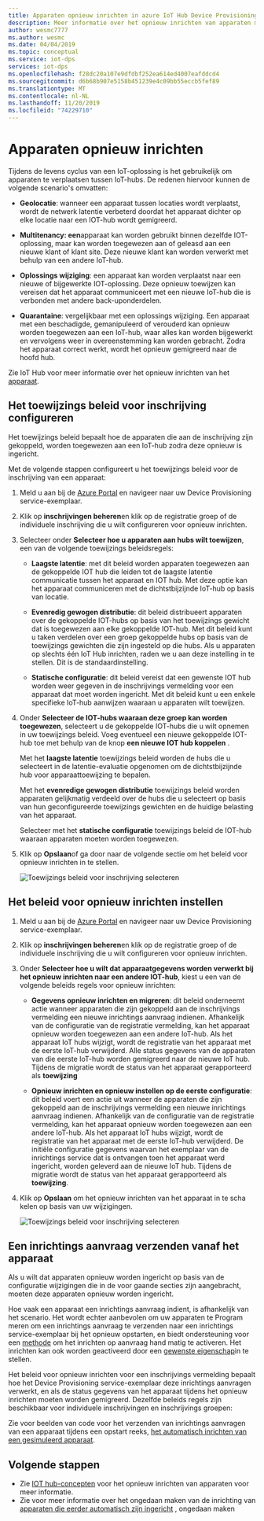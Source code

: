 ```yaml
---
title: Apparaten opnieuw inrichten in azure IoT Hub Device Provisioning Service
description: Meer informatie over het opnieuw inrichten van apparaten met het Device Provisioning service-exemplaar en waarom u dit mogelijk moet doen.
author: wesmc7777
ms.author: wesmc
ms.date: 04/04/2019
ms.topic: conceptual
ms.service: iot-dps
services: iot-dps
ms.openlocfilehash: f28dc20a107e9dfdbf252ea614ed4007eafddcd4
ms.sourcegitcommit: d6b68b907e5158b451239e4c09bb55eccb5fef89
ms.translationtype: MT
ms.contentlocale: nl-NL
ms.lasthandoff: 11/20/2019
ms.locfileid: "74229710"
---
```

# <a name="how-to-reprovision-devices"></a>Apparaten opnieuw inrichten

Tijdens de levens cyclus van een IoT-oplossing is het gebruikelijk om apparaten te verplaatsen tussen IoT-hubs. De redenen hiervoor kunnen de volgende scenario's omvatten:

* **Geolocatie**: wanneer een apparaat tussen locaties wordt verplaatst, wordt de netwerk latentie verbeterd doordat het apparaat dichter op elke locatie naar een IOT-hub wordt gemigreerd.

* **Multitenancy: een**apparaat kan worden gebruikt binnen dezelfde IOT-oplossing, maar kan worden toegewezen aan of geleasd aan een nieuwe klant of klant site. Deze nieuwe klant kan worden verwerkt met behulp van een andere IoT-hub.

* **Oplossings wijziging**: een apparaat kan worden verplaatst naar een nieuwe of bijgewerkte IOT-oplossing. Deze opnieuw toewijzen kan vereisen dat het apparaat communiceert met een nieuwe IoT-hub die is verbonden met andere back-uponderdelen. 

* **Quarantaine**: vergelijkbaar met een oplossings wijziging. Een apparaat met een beschadigde, gemanipuleerd of verouderd kan opnieuw worden toegewezen aan een IoT-hub, waar alles kan worden bijgewerkt en vervolgens weer in overeenstemming kan worden gebracht. Zodra het apparaat correct werkt, wordt het opnieuw gemigreerd naar de hoofd hub.

Zie IoT Hub voor meer informatie over het opnieuw inrichten van het [apparaat](concepts-device-reprovision.md).


## <a name="configure-the-enrollment-allocation-policy"></a>Het toewijzings beleid voor inschrijving configureren

Het toewijzings beleid bepaalt hoe de apparaten die aan de inschrijving zijn gekoppeld, worden toegewezen aan een IoT-hub zodra deze opnieuw is ingericht.

Met de volgende stappen configureert u het toewijzings beleid voor de inschrijving van een apparaat:

1. Meld u aan bij de [Azure Portal](https://portal.azure.com) en navigeer naar uw Device Provisioning service-exemplaar.

2. Klik op **inschrijvingen beheren**en klik op de registratie groep of de individuele inschrijving die u wilt configureren voor opnieuw inrichten. 

3. Selecteer onder **Selecteer hoe u apparaten aan hubs wilt toewijzen**, een van de volgende toewijzings beleidsregels:

    * **Laagste latentie**: met dit beleid worden apparaten toegewezen aan de gekoppelde IOT hub die leiden tot de laagste latentie communicatie tussen het apparaat en IOT hub. Met deze optie kan het apparaat communiceren met de dichtstbijzijnde IoT-hub op basis van locatie. 
    
    * **Evenredig gewogen distributie**: dit beleid distribueert apparaten over de gekoppelde IOT-hubs op basis van het toewijzings gewicht dat is toegewezen aan elke gekoppelde IOT-hub. Met dit beleid kunt u taken verdelen over een groep gekoppelde hubs op basis van de toewijzings gewichten die zijn ingesteld op die hubs. Als u apparaten op slechts één IoT Hub inrichten, raden we u aan deze instelling in te stellen. Dit is de standaardinstelling. 
    
    * **Statische configuratie**: dit beleid vereist dat een gewenste IOT hub worden weer gegeven in de inschrijvings vermelding voor een apparaat dat moet worden ingericht. Met dit beleid kunt u een enkele specifieke IoT-hub aanwijzen waaraan u apparaten wilt toewijzen.

4. Onder **Selecteer de IOT-hubs waaraan deze groep kan worden toegewezen**, selecteert u de gekoppelde IOT-hubs die u wilt opnemen in uw toewijzings beleid. Voeg eventueel een nieuwe gekoppelde IOT-hub toe met behulp van de knop **een nieuwe IOT hub koppelen** .

    Met het **laagste latentie** toewijzings beleid worden de hubs die u selecteert in de latentie-evaluatie opgenomen om de dichtstbijzijnde hub voor apparaattoewijzing te bepalen.

    Met het **evenredige gewogen distributie** toewijzings beleid worden apparaten gelijkmatig verdeeld over de hubs die u selecteert op basis van hun geconfigureerde toewijzings gewichten en de huidige belasting van het apparaat.

    Selecteer met het **statische configuratie** toewijzings beleid de IOT-hub waaraan apparaten moeten worden toegewezen.

4. Klik op **Opslaan**of ga door naar de volgende sectie om het beleid voor opnieuw inrichten in te stellen.

    ![Toewijzings beleid voor inschrijving selecteren](./media/how-to-reprovision/enrollment-allocation-policy.png)



## <a name="set-the-reprovisioning-policy"></a>Het beleid voor opnieuw inrichten instellen

1. Meld u aan bij de [Azure Portal](https://portal.azure.com) en navigeer naar uw Device Provisioning service-exemplaar.

2. Klik op **inschrijvingen beheren**en klik op de registratie groep of de individuele inschrijving die u wilt configureren voor opnieuw inrichten.

3. Onder **Selecteer hoe u wilt dat apparaatgegevens worden verwerkt bij het opnieuw inrichten naar een andere IOT-hub**, kiest u een van de volgende beleids regels voor opnieuw inrichten:

    * **Gegevens opnieuw inrichten en migreren**: dit beleid onderneemt actie wanneer apparaten die zijn gekoppeld aan de inschrijvings vermelding een nieuwe inrichtings aanvraag indienen. Afhankelijk van de configuratie van de registratie vermelding, kan het apparaat opnieuw worden toegewezen aan een andere IoT-hub. Als het apparaat IoT hubs wijzigt, wordt de registratie van het apparaat met de eerste IoT-hub verwijderd. Alle status gegevens van de apparaten van die eerste IoT-hub worden gemigreerd naar de nieuwe IoT hub. Tijdens de migratie wordt de status van het apparaat gerapporteerd als **toewijzing**

    * **Opnieuw inrichten en opnieuw instellen op de eerste configuratie**: dit beleid voert een actie uit wanneer de apparaten die zijn gekoppeld aan de inschrijvings vermelding een nieuwe inrichtings aanvraag indienen. Afhankelijk van de configuratie van de registratie vermelding, kan het apparaat opnieuw worden toegewezen aan een andere IoT-hub. Als het apparaat IoT hubs wijzigt, wordt de registratie van het apparaat met de eerste IoT-hub verwijderd. De initiële configuratie gegevens waarvan het exemplaar van de inrichtings service dat is ontvangen toen het apparaat werd ingericht, worden geleverd aan de nieuwe IoT hub. Tijdens de migratie wordt de status van het apparaat gerapporteerd als **toewijzing**.

4. Klik op **Opslaan** om het opnieuw inrichten van het apparaat in te scha kelen op basis van uw wijzigingen.

    ![Toewijzings beleid voor inschrijving selecteren](./media/how-to-reprovision/reprovisioning-policy.png)



## <a name="send-a-provisioning-request-from-the-device"></a>Een inrichtings aanvraag verzenden vanaf het apparaat

Als u wilt dat apparaten opnieuw worden ingericht op basis van de configuratie wijzigingen die in de voor gaande secties zijn aangebracht, moeten deze apparaten opnieuw worden ingericht. 

Hoe vaak een apparaat een inrichtings aanvraag indient, is afhankelijk van het scenario. Het wordt echter aanbevolen om uw apparaten te Program meren om een inrichtings aanvraag te verzenden naar een inrichtings service-exemplaar bij het opnieuw opstarten, en biedt ondersteuning voor een [methode](../iot-hub/iot-hub-devguide-direct-methods.md) om het inrichten op aanvraag hand matig te activeren. Het inrichten kan ook worden geactiveerd door een [gewenste eigenschap](../iot-hub/iot-hub-devguide-device-twins.md#desired-property-example)in te stellen. 

Het beleid voor opnieuw inrichten voor een inschrijvings vermelding bepaalt hoe het Device Provisioning service-exemplaar deze inrichtings aanvragen verwerkt, en als de status gegevens van het apparaat tijdens het opnieuw inrichten moeten worden gemigreerd. Dezelfde beleids regels zijn beschikbaar voor individuele inschrijvingen en inschrijvings groepen:

Zie voor beelden van code voor het verzenden van inrichtings aanvragen van een apparaat tijdens een opstart reeks, [het automatisch inrichten van een gesimuleerd apparaat](quick-create-simulated-device.md).


## <a name="next-steps"></a>Volgende stappen

- Zie [IOT hub-concepten](concepts-device-reprovision.md) voor het opnieuw inrichten van apparaten voor meer informatie. 
- Zie voor meer informatie over het ongedaan maken van de inrichting van [apparaten die eerder automatisch zijn ingericht](how-to-unprovision-devices.md) , ongedaan maken 











